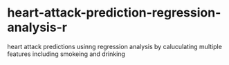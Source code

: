 # heart-attack-prediction-regression-analysis-r
 heart attack predictions usinng regression analysis by caluculating multiple features including smokeing and drinking 
